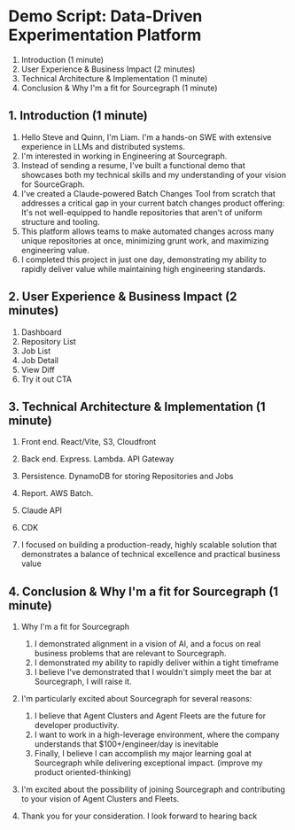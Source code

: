 # Demo Script: Data-Driven Experimentation Platform

1. Introduction (1 minute)
2. User Experience & Business Impact (2 minutes)
3. Technical Architecture & Implementation (1 minute) 
4. Conclusion & Why I'm a fit for Sourcegraph (1 minute)

## 1. Introduction (1 minute)
1. Hello Steve and Quinn, I'm Liam. I'm a hands-on SWE with extensive experience in LLMs and distributed systems.
2. I'm interested in working in Engineering at Sourcegraph.
3. Instead of sending a resume, I've built a functional demo that showcases both my technical skills and my understanding of your vision for SourceGraph.
4. I've created a Claude-powered Batch Changes Tool from scratch that addresses a critical gap in your current batch changes product offering: It's not well-equipped to handle repositories that aren't of uniform structure and tooling.
5. This platform allows teams to make automated changes across many unique repositories at once, minimizing grunt work, and maximizing engineering value.
6. I completed this project in just one day, demonstrating my ability to rapidly deliver value while maintaining high engineering standards.

## 2. User Experience & Business Impact (2 minutes)
1. Dashboard
2. Repository List
3. Job List
4. Job Detail
5. View Diff
6. Try it out CTA

## 3. Technical Architecture & Implementation (1 minute) 
1. Front end. React/Vite, S3, Cloudfront
2. Back end. Express. Lambda. API Gateway
3. Persistence. DynamoDB for storing Repositories and Jobs
4. Report. AWS Batch.
5. Claude API
6. CDK

7. I focused on building a production-ready, highly scalable solution that demonstrates a balance of technical excellence and practical business value

## 4. Conclusion & Why I'm a fit for Sourcegraph (1 minute)
1. Why I'm a fit for Sourcegraph
   1. I demonstrated alignment in a vision of AI, and a focus on real business problems that are relevant to Sourcegraph.
   2. I demonstrated my ability to rapidly deliver within a tight timeframe
   3. I believe I've demonstrated that I wouldn't simply meet the bar at Sourcegraph, I will raise it.

2. I'm particularly excited about Sourcegraph for several reasons:
   1. I believe that Agent Clusters and Agent Fleets are the future for developer productivity.
   2. I want to work in a high-leverage environment, where the company understands that $100+/engineer/day is inevitable
   3. Finally, I believe I can accomplish my major learning goal at Sourcegraph while delivering exceptional impact. (improve my product oriented-thinking)

3. I'm excited about the possibility of joining Sourcegraph and contributing to your vision of Agent Clusters and Fleets.
4. Thank you for your consideration. I look forward to hearing back

